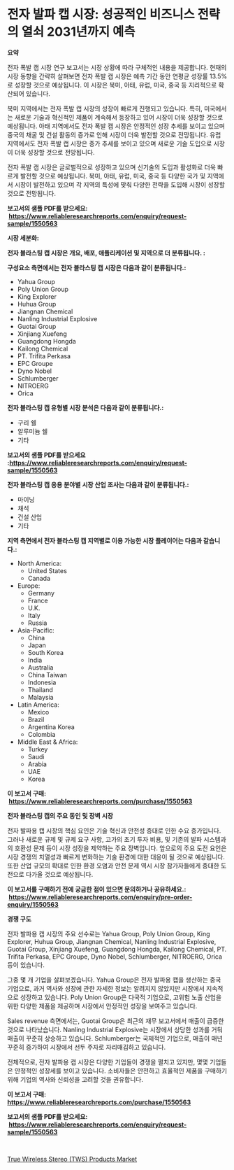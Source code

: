 <p><h1>전자 발파 캡 시장: 성공적인 비즈니스 전략의 열쇠 2031년까지 예측</h1></p><p><strong>요약</strong></p>
<p><p>전자 폭발 캡 시장 연구 보고서는 시장 상황에 따라 구체적인 내용을 제공합니다. 현재의 시장 동향을 간략히 살펴보면 전자 폭발 캡 시장은 예측 기간 동안 연평균 성장률 13.5%로 성장할 것으로 예상됩니다. 이 시장은 북미, 아태, 유럽, 미국, 중국 등 지리적으로 확산되어 있습니다.</p><p>북미 지역에서는 전자 폭발 캡 시장의 성장이 빠르게 진행되고 있습니다. 특히, 미국에서는 새로운 기술과 혁신적인 제품이 계속해서 등장하고 있어 시장이 더욱 성장할 것으로 예상됩니다. 아태 지역에서도 전자 폭발 캡 시장은 안정적인 성장 추세를 보이고 있으며 중국의 채굴 및 건설 활동의 증가로 인해 시장이 더욱 발전할 것으로 전망됩니다. 유럽 지역에서도 전자 폭발 캡 시장은 증가 추세를 보이고 있으며 새로운 기술 도입으로 시장이 더욱 성장할 것으로 전망됩니다.</p><p>전자 폭발 캡 시장은 글로벌적으로 성장하고 있으며 신기술의 도입과 활성화로 더욱 빠르게 발전할 것으로 예상됩니다. 북미, 아태, 유럽, 미국, 중국 등 다양한 국가 및 지역에서 시장이 발전하고 있으며 각 지역의 특성에 맞춰 다양한 전략을 도입해 시장이 성장할 것으로 전망됩니다.</p></p>
<p><strong>보고서의 샘플 PDF를 받으세요: &nbsp;<a href="https://www.reliableresearchreports.com/enquiry/request-sample/1550563">https://www.reliableresearchreports.com/enquiry/request-sample/1550563</a></strong></p>
<p><strong>시장 세분화:</strong></p>
<p><strong> 전자 블라스팅 캡 시장은 개요, 배포, 애플리케이션 및 지역으로 더 분류됩니다. :</strong></p>
<p><strong>구성요소 측면에서는 전자 블라스팅 캡 시장은 다음과 같이 분류됩니다.:</strong></p>
<p><ul><li>Yahua Group</li><li>Poly Union Group</li><li>King Explorer</li><li>Huhua Group</li><li>Jiangnan Chemical</li><li>Nanling Industrial Explosive</li><li>Guotai Group</li><li>Xinjiang Xuefeng</li><li>Guangdong Hongda</li><li>Kailong Chemical</li><li>PT. Trifita Perkasa</li><li>EPC Groupe</li><li>Dyno Nobel</li><li>Schlumberger</li><li>NITROERG</li><li>Orica</li></ul></p>
<p><strong> 전자 블라스팅 캡 유형별 시장 분석은 다음과 같이 분류됩니다.:</strong></p>
<p><ul><li>구리 쉘</li><li>알루미늄 쉘</li><li>기타</li></ul></p>
<p><strong>보고서의 샘플 PDF를 받으세요 :<a href="https://www.reliableresearchreports.com/enquiry/request-sample/1550563">https://www.reliableresearchreports.com/enquiry/request-sample/1550563</a></strong></p>
<p><strong> 전자 블라스팅 캡 응용 분야별 시장 산업 조사는 다음과 같이 분류됩니다.:</strong></p>
<p><ul><li>마이닝</li><li>채석</li><li>건설 산업</li><li>기타</li></ul></p>
<p><strong>지역 측면에서 전자 블라스팅 캡 지역별로 이용 가능한 시장 플레이어는 다음과 같습니다.:</strong></p>
<p><ul>
    <li>
        North America:
        <ul>
            <li>United States</li>
            <li>Canada</li>
        </ul>
    </li>
    <li>
        Europe:
        <ul>
            <li>Germany</li>
            <li>France</li>
            <li>U.K.</li>
            <li>Italy</li>
            <li>Russia</li>
        </ul>
    </li>
    <li>
        Asia-Pacific:
        <ul>
            <li>China</li>
            <li>Japan</li>
            <li>South Korea</li>
            <li>India</li>
            <li>Australia</li>
            <li>China Taiwan</li>
            <li>Indonesia</li>
            <li>Thailand</li>
            <li>Malaysia</li>
        </ul>
    </li>
    <li>
        Latin America:
        <ul>
            <li>Mexico</li>
            <li>Brazil</li>
            <li>Argentina Korea</li>
            <li>Colombia</li>
        </ul>
    </li>
    <li>
        Middle East & Africa:
        <ul>
            <li>Turkey</li>
            <li>Saudi</li>
            <li>Arabia</li>
            <li>UAE</li>
            <li>Korea</li>
        </ul>
    </li>
    </ul></p>
<p><strong>이 보고서 구매: &nbsp;<a href="https://www.reliableresearchreports.com/purchase/1550563">https://www.reliableresearchreports.com/purchase/1550563</a></strong></p>
<p><strong>전자 블라스팅 캡의 주요 동인 및 장벽 시장</strong></p>
<p><p>전자 발파용 캡 시장의 핵심 요인은 기술 혁신과 안전성 증대로 인한 수요 증가입니다. 그러나 새로운 규제 및 규제 요구 사항, 고가의 초기 투자 비용, 및 기존의 발파 시스템과의 호환성 문제 등이 시장 성장을 제약하는 주요 장벽입니다. 앞으로의 주요 도전 요인은 시장 경쟁의 치열성과 빠르게 변화하는 기술 환경에 대한 대응이 될 것으로 예상됩니다. 또한 산업 규모의 확대로 인한 환경 오염과 안전 문제 역시 시장 참가자들에게 중대한 도전으로 다가올 것으로 예상됩니다.</p></p>
<p><strong>이 보고서를 구매하기 전에 궁금한 점이 있으면 문의하거나 공유하세요.: &nbsp;<a href="https://www.reliableresearchreports.com/enquiry/pre-order-enquiry/1550563">https://www.reliableresearchreports.com/enquiry/pre-order-enquiry/1550563</a></strong></p>
<p><strong>경쟁 구도</strong></p>
<p><p>전자 발파용 캡 시장의 주요 선수로는 Yahua Group, Poly Union Group, King Explorer, Huhua Group, Jiangnan Chemical, Nanling Industrial Explosive, Guotai Group, Xinjiang Xuefeng, Guangdong Hongda, Kailong Chemical, PT. Trifita Perkasa, EPC Groupe, Dyno Nobel, Schlumberger, NITROERG, Orica 등이 있습니다. </p><p>그중 몇 개 기업을 살펴보겠습니다. Yahua Group은 전자 발파용 캡을 생산하는 중국 기업으로, 과거 역사와 성장에 관한 자세한 정보는 알려지지 않았지만 시장에서 지속적으로 성장하고 있습니다. Poly Union Group은 다국적 기업으로, 고위험 노출 산업을 위한 다양한 제품을 제공하며 시장에서 안정적인 성장을 보여주고 있습니다.</p><p>Sales revenue 측면에서는, Guotai Group은 최근의 재무 보고서에서 매출이 급증한 것으로 나타났습니다. Nanling Industrial Explosive는 시장에서 상당한 성과를 거둬 매출이 꾸준히 상승하고 있습니다. Schlumberger는 국제적인 기업으로, 매출이 매년 꾸준히 증가하여 시장에서 선두 주자로 자리매김하고 있습니다.</p><p>전체적으로, 전자 발파용 캡 시장은 다양한 기업들이 경쟁을 펼치고 있지만, 몇몇 기업들은 안정적인 성장세를 보이고 있습니다. 소비자들은 안전하고 효율적인 제품을 구매하기 위해 기업의 역사와 신뢰성을 고려할 것을 권유합니다.</p></p>
<p><strong>이 보고서 구매: &nbsp; <a href="https://www.reliableresearchreports.com/purchase/1550563">https://www.reliableresearchreports.com/purchase/1550563</a></strong></p>
<p><strong>보고서의 샘플 PDF를 받으세요: &nbsp;<a href="https://www.reliableresearchreports.com/enquiry/request-sample/1550563">https://www.reliableresearchreports.com/enquiry/request-sample/1550563</a></strong><strong></strong></p>
<p>&nbsp;</p>
<p><p><a href="https://github.com/CliffMedina6/Market-Research-Report-List-4/blob/main/true-wireless-stereo-tws-products-market.md">True Wireless Stereo (TWS) Products Market</a></p></p>